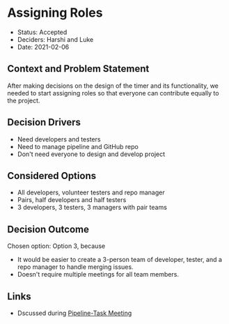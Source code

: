 # Assigning Roles

* Status: Accepted
* Deciders: Harshi and Luke
* Date: 2021-02-06

## Context and Problem Statement

After making decisions on the design of the timer and its functionality, we needed to start assigning roles so that everyone can contribute equally to the project.

## Decision Drivers

* Need developers and testers
* Need to manage pipeline and GitHub repo 
* Don't need everyone to design and develop project

## Considered Options

* All developers, volunteer testers and repo manager
* Pairs, half developers and half testers
* 3 developers, 3 testers, 3 managers with pair teams

## Decision Outcome

Chosen option: Option 3, because
* It would be easier to create a 3-person team of developer, tester, and a repo manager to handle merging issues.
* Doesn't require multiple meetings for all team members.

## Links

* Dscussed during [Pipeline-Task Meeting](https://github.com/19lmyers/cse110-w21-group14/blob/master/admin/meetings/020621-Pipeline_Tasks.md)
